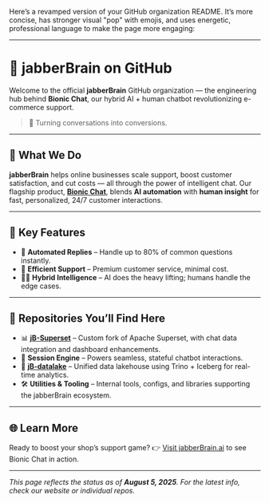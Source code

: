 Here’s a revamped version of your GitHub organization README. It’s more concise, has stronger visual "pop" with emojis, and uses energetic, professional language to make the page more engaging:

---

# 🧠 jabberBrain on GitHub

Welcome to the official **jabberBrain** GitHub organization — the engineering hub behind **Bionic Chat**, our hybrid AI + human chatbot revolutionizing e-commerce support.

> 💬 Turning conversations into conversions.

---

## 🚀 What We Do

**jabberBrain** helps online businesses scale support, boost customer satisfaction, and cut costs — all through the power of intelligent chat. Our flagship product, **[Bionic Chat](https://www.jabberbrain.ai/)**, blends **AI automation** with **human insight** for fast, personalized, 24/7 customer interactions.

---

## 🔑 Key Features

* 🤖 **Automated Replies** – Handle up to 80% of common questions instantly.
* 💸 **Efficient Support** – Premium customer service, minimal cost.
* 🧑‍💻 **Hybrid Intelligence** – AI does the heavy lifting; humans handle the edge cases.

---

## 🧰 Repositories You’ll Find Here

* 📊 **[jB-Superset](https://github.com/jabberBrain/jB-Superset)** – Custom fork of Apache Superset, with chat data integration and dashboard enhancements.
* 🧠 **Session Engine** – Powers seamless, stateful chatbot interactions.
* 🌊 **[jB-datalake](https://github.com/jabberBrain/jB-datalake)** – Unified data lakehouse using Trino + Iceberg for real-time analytics.
* 🛠️ **Utilities & Tooling** – Internal tools, configs, and libraries supporting the jabberBrain ecosystem.

---

## 🌐 Learn More

Ready to boost your shop’s support game?
👉 [Visit jabberBrain.ai](https://www.jabberbrain.ai) to see Bionic Chat in action.

---

*This page reflects the status as of **August 5, 2025**. For the latest info, check our website or individual repos.*
